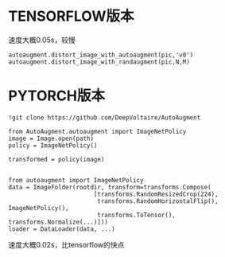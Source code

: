 TENSORFLOW版本
=================
速度大概0.05s，较慢

```
autoaugment.distort_image_with_autoaugment(pic,'v0')
autoaugment.distort_image_with_randaugment(pic,N,M)
```




PYTORCH版本
=============
```
!git clone https://github.com/DeepVoltaire/AutoAugment

from AutoAugment.autoaugment import ImageNetPolicy
image = Image.open(path)
policy = ImageNetPolicy()

transformed = policy(image)


from autoaugment import ImageNetPolicy
data = ImageFolder(rootdir, transform=transforms.Compose(
                        [transforms.RandomResizedCrop(224), 
                         transforms.RandomHorizontalFlip(), ImageNetPolicy(), 
                         transforms.ToTensor(), transforms.Normalize(...)]))
loader = DataLoader(data, ...)
```
速度大概0.02s，比tensorflow的快点
